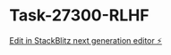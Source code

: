 # Task-27300-RLHF

[Edit in StackBlitz next generation editor ⚡️](https://stackblitz.com/~/github.com/kevin-turing/Task-27300-RLHF)